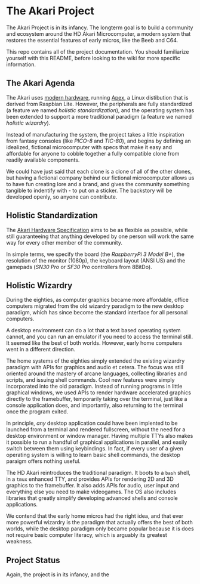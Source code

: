 # The Akari Project

The Akari Project is in its infancy. The longterm goal is to build a community and ecosystem around the HD Akari Microcomputer, a modern system that restores the essential features of early micros, like the Beeb and C64.

This repo contains all of the project documentation. You should familiarize yourself with this README, before looking to the wiki for more specific information.

## The Akari Agenda

The Akari uses [modern hardware][1], running [Apex][2], a Linux distibution that is derived from Raspbian Lite. However, the peripherals are fully standardized (a feature we named *holistic standardization*), and the operating system has been extended to support a more traditional paradigm (a feature we named *holistic wizardry*).

Instead of manufacturing the system, the project takes a little inspiration from fantasy consoles (like *PICO-8* and *TIC-80*), and begins by defining an idealized, fictional microcomputer with specs that make it easy and affordable for anyone to cobble together a fully compatible clone from readily available components.

We could have just said that each clone is a clone of all of the other clones, but having a fictional company behind our fictional microcomputer allows us to have fun creating lore and a brand, and gives the community something tangible to indentify with - to put on a sticker. The backstory will be developed openly, so anyone can contribute.


## Holistic Standardization


The [Akari Hardware Specification][1] aims to be as flexible as possible, while still guaranteeing that anything developed by one person will work the same way for every other member of the community.

In simple terms, we specify the board (the *RaspberryPi 3 Model B+*), the resolution of the monitor (1080p), the keyboard layout (ANSI US) and the gamepads (*SN30 Pro* or *SF30 Pro* controllers from 8BitDo).


## Holistic Wizardry

During the eighties, as computer graphics became more affordable, office computers migrated from the old wizardry paradigm to the new desktop paradigm, which has since become the standard interface for all personal computers.

A desktop environment can do a lot that a text based operating system cannot, and you can run an emulator if you need to access the terminal still. It seemed like the best of both worlds. However, early home computers went in a different direction.

The home systems of the eighties simply extended the existing wizardry paradigm with APIs for graphics and audio et cetera. The focus was still oriented around the mastery of arcane languages, collecting libraries and scripts, and issuing shell commands. Cool new features were simply incorporated into the old paradigm. Instead of running programs in little graphical windows, we used APIs to render hardware accelerated graphics directly to the framebuffer, temporarily taking over the terminal, just like a console application does, and importantly, also returning to the terminal once the program exited.

In principle, *any* desktop application could have been implented to be launched from a terminal and rendered fullscreen, without the need for a desktop environment or window manager. Having multiple TTYs also makes it possible to run a handful of graphical applications in parallel, and easily switch between them using keybindings. In fact, if every user of a given operating system is willing to learn basic shell commands, the desktop paraigm offers nothing useful.

The HD Akari reintroduces the traditional paradigm. It boots to a `bash` shell, in a `tmux` enhanced TTY, and provides APIs for rendering 2D and 3D graphics to the framebuffer. It also adds APIs for audio, user input and everything else you need to make videogames. The OS also includes libraries that greatly simplify developing advanced shells and console applications.

We contend that the early home micros had the right idea, and that ever more powerful wizardry is the paradigm that actually offers the best of both worlds, while the desktop paradigm only became popular because it is does not require basic computer literacy, which is arguably its greatest weakness.


## Project Status

Again, the project is in its infancy, and the 

[1]: https://github.com/hobbydigital/akari/wiki/The-HD-Akari-Hardware-Specification
[2]: https://github.com/hobbydigital/akari/wiki/The-Apex-Operating-System
